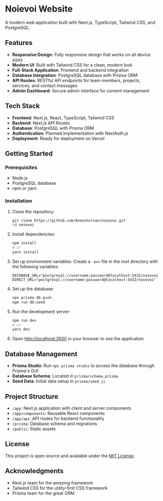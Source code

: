 # Noievoi Website

A modern web application built with Next.js, TypeScript, Tailwind CSS, and PostgreSQL.

## Features

- **Responsive Design**: Fully responsive design that works on all device sizes
- **Modern UI**: Built with Tailwind CSS for a clean, modern look
- **Full-Stack Application**: Frontend and backend integration
- **Database Integration**: PostgreSQL database with Prisma ORM
- **API Routes**: RESTful API endpoints for team members, projects, services, and contact messages
- **Admin Dashboard**: Secure admin interface for content management

## Tech Stack

- **Frontend**: Next.js, React, TypeScript, Tailwind CSS
- **Backend**: Next.js API Routes
- **Database**: PostgreSQL with Prisma ORM
- **Authentication**: Planned implementation with NextAuth.js
- **Deployment**: Ready for deployment on Vercel

## Getting Started

### Prerequisites

- Node.js
- PostgreSQL database
- npm or yarn

### Installation

1. Clone the repository:
   ```bash
   git clone https://github.com/Anooshirvan/noievoi.git
   cd noievoi
   ```

2. Install dependencies:
   ```bash
   npm install
   # or
   yarn install
   ```

3. Set up environment variables:
   Create a `.env` file in the root directory with the following variables:
   ```
   DATABASE_URL="postgresql://username:password@localhost:5432/noievoi"
   DIRECT_URL="postgresql://username:password@localhost:5432/noievoi"
   ```

4. Set up the database:
   ```bash
   npx prisma db push
   npm run db:seed
   ```

5. Run the development server:
   ```bash
   npm run dev
   # or
   yarn dev
   ```

6. Open [http://localhost:3000](http://localhost:3000) in your browser to see the application.

## Database Management

- **Prisma Studio**: Run `npx prisma studio` to access the database through Prisma's GUI
- **Database Schema**: Located in `prisma/schema.prisma`
- **Seed Data**: Initial data setup in `prisma/seed.js`

## Project Structure

- `/app`: Next.js application with client and server components
- `/app/components`: Reusable React components
- `/app/api`: API routes for backend functionality
- `/prisma`: Database schema and migrations
- `/public`: Static assets

## License

This project is open source and available under the [MIT License](LICENSE).

## Acknowledgments

- Next.js team for the amazing framework
- Tailwind CSS for the utility-first CSS framework
- Prisma team for the great ORM
